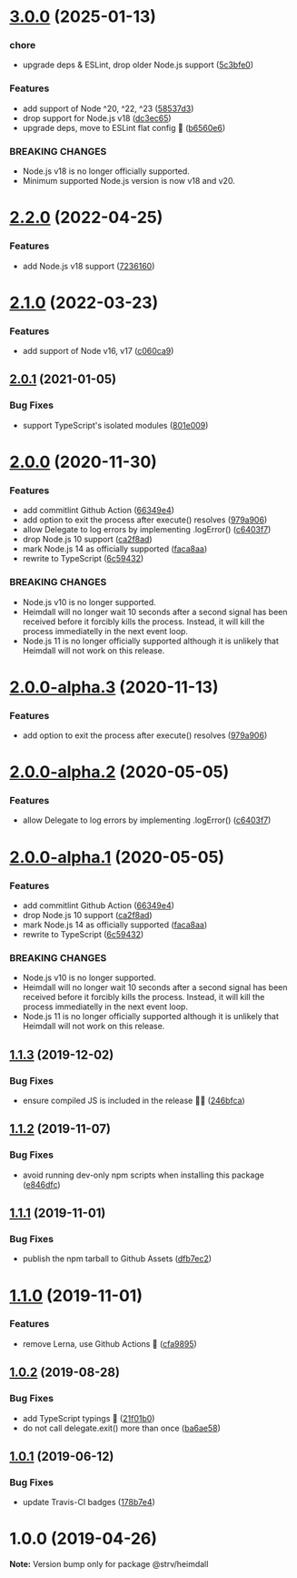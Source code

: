 # [3.0.0](https://github.com/strvcom/heimdall/compare/2.2.0...3.0.0) (2025-01-13)


### chore

* upgrade deps & ESLint, drop older Node.js support ([5c3bfe0](https://github.com/strvcom/heimdall/commit/5c3bfe0e0400fa5a3ea659404b440b5ef2d7c044))


### Features

* add support of Node ^20, ^22, ^23 ([58537d3](https://github.com/strvcom/heimdall/commit/58537d3f89a8b97d005e4dacf569c1a1b85868c7))
* drop support for Node.js v18 ([dc3ec65](https://github.com/strvcom/heimdall/commit/dc3ec653844363980fd14bfe2f828d5ca2fd9919))
* upgrade deps, move to ESLint flat config 🚀 ([b6560e6](https://github.com/strvcom/heimdall/commit/b6560e6dd7e4a6580da328bbbc2af322cfe47a37))


### BREAKING CHANGES

* Node.js v18 is no longer officially supported.
* Minimum supported Node.js version is now v18 and v20.

# [2.2.0](https://github.com/strvcom/heimdall/compare/2.1.0...2.2.0) (2022-04-25)


### Features

* add Node.js v18 support ([7236160](https://github.com/strvcom/heimdall/commit/7236160ed3ee75133187c982026e7c3aa70e8e5f))

# [2.1.0](https://github.com/strvcom/heimdall/compare/2.0.1...2.1.0) (2022-03-23)


### Features

* add support of Node v16, v17 ([c060ca9](https://github.com/strvcom/heimdall/commit/c060ca9fd3287bf3713b47cbce23bfca52566d6c))

## [2.0.1](https://github.com/strvcom/heimdall/compare/2.0.0...2.0.1) (2021-01-05)


### Bug Fixes

* support TypeScript's isolated modules ([801e009](https://github.com/strvcom/heimdall/commit/801e0090896d2f64682f93a7d575f3e1ef231ff3))

# [2.0.0](https://github.com/strvcom/heimdall/compare/1.1.3...2.0.0) (2020-11-30)


### Features

* add commitlint Github Action ([66349e4](https://github.com/strvcom/heimdall/commit/66349e4aec59f28136b0aeaf1a7ebce6d534cf82))
* add option to exit the process after execute() resolves ([979a906](https://github.com/strvcom/heimdall/commit/979a90661f06bf6ca788cd092418e7027311fe0f))
* allow Delegate to log errors by implementing .logError() ([c6403f7](https://github.com/strvcom/heimdall/commit/c6403f7c956e7a95638628af0ffeb256ee8332b2))
* drop Node.js 10 support ([ca2f8ad](https://github.com/strvcom/heimdall/commit/ca2f8ad2a4b107a06624542c10de7b6c23b550e3))
* mark Node.js 14 as officially supported ([faca8aa](https://github.com/strvcom/heimdall/commit/faca8aa177130c08b0dfe73b27d63d5ee72a957c))
* rewrite to TypeScript ([6c59432](https://github.com/strvcom/heimdall/commit/6c5943240afdc3c19a1ed8eaf778f148ed163a7c))


### BREAKING CHANGES

* Node.js v10 is no longer supported.
* Heimdall will no longer wait 10 seconds after a second signal has been received before it forcibly kills the process. Instead, it will kill the process immediatelly in the next event loop.
* Node.js 11 is no longer officially supported although it is unlikely that Heimdall will not work on this release.

# [2.0.0-alpha.3](https://github.com/strvcom/heimdall/compare/2.0.0-alpha.2...2.0.0-alpha.3) (2020-11-13)


### Features

* add option to exit the process after execute() resolves ([979a906](https://github.com/strvcom/heimdall/commit/979a90661f06bf6ca788cd092418e7027311fe0f))

# [2.0.0-alpha.2](https://github.com/strvcom/heimdall/compare/2.0.0-alpha.1...2.0.0-alpha.2) (2020-05-05)


### Features

* allow Delegate to log errors by implementing .logError() ([c6403f7](https://github.com/strvcom/heimdall/commit/c6403f7c956e7a95638628af0ffeb256ee8332b2))

# [2.0.0-alpha.1](https://github.com/strvcom/heimdall/compare/1.1.3...2.0.0-alpha.1) (2020-05-05)


### Features

* add commitlint Github Action ([66349e4](https://github.com/strvcom/heimdall/commit/66349e4aec59f28136b0aeaf1a7ebce6d534cf82))
* drop Node.js 10 support ([ca2f8ad](https://github.com/strvcom/heimdall/commit/ca2f8ad2a4b107a06624542c10de7b6c23b550e3))
* mark Node.js 14 as officially supported ([faca8aa](https://github.com/strvcom/heimdall/commit/faca8aa177130c08b0dfe73b27d63d5ee72a957c))
* rewrite to TypeScript ([6c59432](https://github.com/strvcom/heimdall/commit/6c5943240afdc3c19a1ed8eaf778f148ed163a7c))


### BREAKING CHANGES

* Node.js v10 is no longer supported.
* Heimdall will no longer wait 10 seconds after a second signal has been received before it forcibly kills the process. Instead, it will kill the process immediatelly in the next event loop.
* Node.js 11 is no longer officially supported although it is unlikely that Heimdall will not work on this release.

## [1.1.3](https://github.com/strvcom/heimdall/compare/1.1.2...1.1.3) (2019-12-02)


### Bug Fixes

* ensure compiled JS is included in the release 🤦‍♂️ ([246bfca](https://github.com/strvcom/heimdall/commit/246bfca8cd70c421d30ce77f975eb2e2c9e14fa9))

## [1.1.2](https://github.com/strvcom/heimdall/compare/1.1.1...1.1.2) (2019-11-07)


### Bug Fixes

* avoid running dev-only npm scripts when installing this package ([e846dfc](https://github.com/strvcom/heimdall/commit/e846dfc81e8065fe232d92e5ac26a8b994911da8))

## [1.1.1](https://github.com/strvcom/heimdall/compare/1.1.0...1.1.1) (2019-11-01)


### Bug Fixes

* publish the npm tarball to Github Assets ([dfb7ec2](https://github.com/strvcom/heimdall/commit/dfb7ec22703546b6542ae587196f71edcdb81429))

# [1.1.0](https://github.com/strvcom/heimdall/compare/1.0.2...1.1.0) (2019-11-01)


### Features

* remove Lerna, use Github Actions 🚀 ([cfa9895](https://github.com/strvcom/heimdall/commit/cfa9895a95ddac9e90f6c5e6ba9ae5631b75357c))

## [1.0.2](https://github.com/strvcom/heimdall/compare/@strv/heimdall@1.0.1...@strv/heimdall@1.0.2) (2019-08-28)


### Bug Fixes

* add TypeScript typings 🎉 ([21f01b0](https://github.com/strvcom/heimdall/commit/21f01b0))
* do not call delegate.exit() more than once ([ba6ae58](https://github.com/strvcom/heimdall/commit/ba6ae58))





## [1.0.1](https://github.com/strvcom/heimdall/compare/@strv/heimdall@1.0.0...@strv/heimdall@1.0.1) (2019-06-12)


### Bug Fixes

* update Travis-CI badges ([178b7e4](https://github.com/strvcom/heimdall/commit/178b7e4))





# 1.0.0 (2019-04-26)

**Note:** Version bump only for package @strv/heimdall
